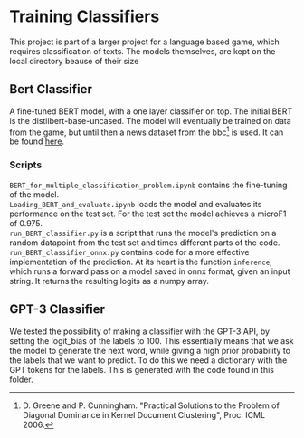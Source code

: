 # Training Classifiers

This project is part of a larger project for a language based game, 
which requires classification of texts. The models themselves, are kept on the local directory
beause of their size


## Bert Classifier

A fine-tuned BERT model, with a one layer classifier 
on top. The initial BERT is the distilbert-base-uncased. The model will eventually
be trained on data from the game, but until then a news dataset from
the bbc[^1] is used. It can be found [here](http://mlg.ucd.ie/datasets/bbc.html). <br>

### Scripts
`BERT_for_multiple_classification_problem.ipynb` contains the fine-tuning of the model. <br>
`Loading_BERT_and_evaluate.ipynb` loads the model and evaluates its performance
on the test set. For the test set the model achieves a microF1 of 0.975. <br>
`run_BERT_classifier.py` is a script that runs the model's
prediction on a random datapoint from the test set and times
different parts of the code. <br>
`run_BERT_classifier_onnx.py` contains code for a more effective implementation
of the prediction. At its heart is the function `inference`, which
runs a forward pass on a model saved in onnx format, given an input string. It returns the resulting logits as a numpy array.


[^1]: D. Greene and P. Cunningham. "Practical Solutions to the Problem of Diagonal Dominance in Kernel Document Clustering", Proc. ICML 2006.

## GPT-3 Classifier
We tested the possibility of making a classifier with
the GPT-3 API, by setting the logit_bias of the labels to 100.
This essentially means that we ask the model to generate the 
next word, while giving a high prior probability to the labels
that we want to predict.
To do this we need a dictionary with the GPT tokens for the labels. This is generated
with the code found in this folder.